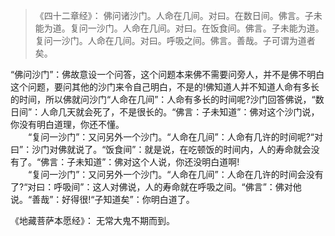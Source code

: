 > 《四十二章经》：
> 佛问诸沙门。人命在几间。对曰。在数日间。佛言。子未能为道。复问一沙门。人命在几间。对曰。在饭食间。佛言。子未能为道。复问一沙门。人命在几间。对曰。呼吸之间。佛言。善哉。子可谓为道者矣。

“佛问沙门”：佛故意设一个问答，这个问题本来佛不需要问旁人，并不是佛不明白这个问题，要问其他的沙门来令自己明白，不是的!佛知道人并不知道人命有多长的时间，所以佛就问沙门“人命在几间”：人命有多长的时间呢?沙门回答佛说，“数日间”：人命几天就会死了，不是很长的。“佛言：子未知道”：佛对这个沙门说，你没有明白道理，你还不懂。  
　　“复问一沙门”：又问另外一个沙门。“人命在几间”：人命有几许的时间呢?“对曰”：沙门对佛就说了。“饭食间”：就是说，在吃顿饭的时间内，人的寿命就会没有了。“佛言：子未知道”：佛对这个人说，你还没明白道啊!  
　　“复问一沙门”：又问另外一个沙门。“人命在几间”：人命在几许的时间会没有了?“对曰：呼吸间”：这人对佛说，人的寿命就在呼吸之间。“佛言”：佛对他说。“善哉”：好得很!“子知道矣”：你明白道了。

《地藏菩萨本愿经》：
无常大鬼不期而到。
